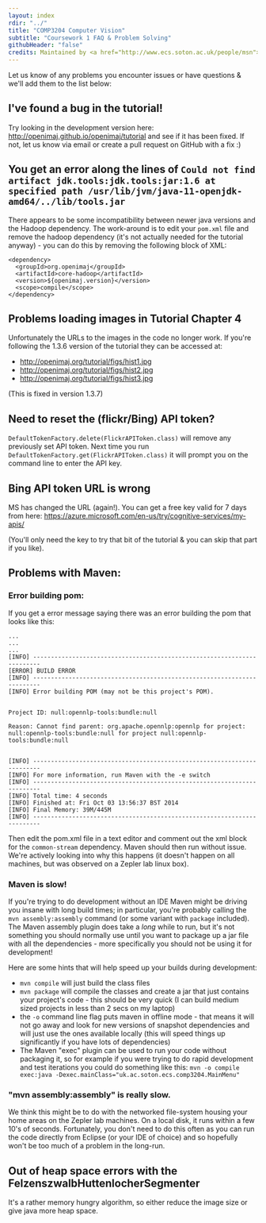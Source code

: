 ```yaml
---
layout: index
rdir: "../"
title: "COMP3204 Computer Vision"
subtitle: "Coursework 1 FAQ & Problem Solving"
githubHeader: "false"
credits: Maintained by <a href="http://www.ecs.soton.ac.uk/people/msn">Professor Mark Nixon</a> and <a href="http://www.ecs.soton.ac.uk/people/jsh2">Dr Jonathon Hare</a>.
---
```


Let us know of any problems you encounter issues or have questions & we'll add them to the list below:

## I've found a bug in the tutorial!
Try looking in the development version here: http://openimaj.github.io/openimaj/tutorial and see if it has been fixed. If not, let us know via email or create a pull request on GitHub with a fix :)

## You get an error along the lines of `Could not find artifact jdk.tools:jdk.tools:jar:1.6 at specified path /usr/lib/jvm/java-11-openjdk-amd64/../lib/tools.jar`

There appears to be some incompatibility between newer java versions and the Hadoop dependency. The work-around is to edit your `pom.xml` file and remove the hadoop dependency (it's not actually needed for the tutorial anyway) - you can do this by removing the following block of XML:

    <dependency>
      <groupId>org.openimaj</groupId>
      <artifactId>core-hadoop</artifactId>
      <version>${openimaj.version}</version>
      <scope>compile</scope>
    </dependency>

## Problems loading images in Tutorial Chapter 4
Unfortunately the URLs to the images in the code no longer work. If you're following the 1.3.6 version of the tutorial they can be accessed at:

- http://openimaj.org/tutorial/figs/hist1.jpg
- http://openimaj.org/tutorial/figs/hist2.jpg
- http://openimaj.org/tutorial/figs/hist3.jpg

(This is fixed in version 1.3.7)

## Need to reset the (flickr/Bing) API token?
`DefaultTokenFactory.delete(FlickrAPIToken.class)` will remove any previously set API token. Next time you run `DefaultTokenFactory.get(FlickrAPIToken.class)` it will prompt you on the command line to enter the API key.

## Bing API token URL is wrong
MS has changed the URL (again!). You can get a free key valid for 7 days from here:  https://azure.microsoft.com/en-us/try/cognitive-services/my-apis/

(You'll only need the key to try that bit of the tutorial & you can skip that part if you like).

## Problems with Maven:

### Error building pom:
If you get a error message saying there was an error building the pom that looks like this:
	
	...
	...
	...
	[INFO] ------------------------------------------------------------------------
	[ERROR] BUILD ERROR
	[INFO] ------------------------------------------------------------------------
	[INFO] Error building POM (may not be this project's POM).


	Project ID: null:opennlp-tools:bundle:null

	Reason: Cannot find parent: org.apache.opennlp:opennlp for project: null:opennlp-tools:bundle:null for project null:opennlp-tools:bundle:null


	[INFO] ------------------------------------------------------------------------
	[INFO] For more information, run Maven with the -e switch
	[INFO] ------------------------------------------------------------------------
	[INFO] Total time: 4 seconds
	[INFO] Finished at: Fri Oct 03 13:56:37 BST 2014
	[INFO] Final Memory: 39M/445M
	[INFO] ------------------------------------------------------------------------

Then edit the pom.xml file in a text editor and comment out the xml block for the `common-stream` dependency. Maven should then run without issue. We're actively looking into why this happens (it doesn't happen on all machines, but was observed on a Zepler lab linux box).

### Maven is slow! 
If you're trying to do development without an IDE Maven might be driving you insane with long build times; in particular, you're probably calling the `mvn assembly:assembly` command (or some variant with `package` included). The Maven assembly plugin does take a *long* while to run, but it's not something you should normally use until you want to package up a jar file with all the dependencies - more specifically you should not be using it for development!

Here are some hints that will help speed up your builds during development:

* `mvn compile` will just build the class files
* `mvn package` will compile the classes and create a jar that just contains your project's code - this should be very quick (I can build medium sized projects in less than 2 secs on my laptop)
* the `-o` command line flag puts maven in offline mode - that means it will not go away and look for new versions of snapshot dependencies and will just use the ones available locally (this will speed things up significantly if you have lots of dependencies)
* The Maven "exec" plugin can be used to run your code without packaging it, so for example if you were trying to do rapid development and test iterations you could do something like this: `mvn -o compile exec:java -Dexec.mainClass="uk.ac.soton.ecs.comp3204.MainMenu"`

### "mvn assembly:assembly" is really slow.
We think this might be to do with the networked file-system housing your home areas on the Zepler lab machines. On a local disk, it runs within a few 10's of seconds. Fortunately, you don't need to do this often as you can run the code directly from Eclipse (or your IDE of choice) and so hopefully won't be too much of a problem in the long-run.

## Out of heap space errors with the FelzenszwalbHuttenlocherSegmenter
It's a rather memory hungry algorithm, so either reduce the image size or give java more heap space.



 